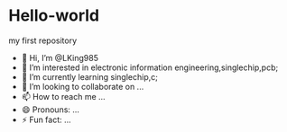  # Hello-world
 my first repository

- 👋 Hi, I’m @LKing985
- 👀 I’m interested in electronic information engineering,singlechip,pcb;
- 🌱 I’m currently learning singlechip,c;
- 💞️ I’m looking to collaborate on ...
- 📫 How to reach me ...
- 😄 Pronouns: ...
- ⚡ Fun fact: ...

<!---
LKing985/LKing985 is a ✨ special ✨ repository because its `README.md` (this file) appears on your GitHub profile.
You can click the Preview link to take a look at your changes.
--->
